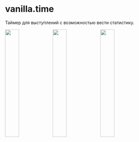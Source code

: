 # vanilla.time

Таймер для выступлений с возможностью вести статистику.

<img src="https://user-images.githubusercontent.com/16573297/61965664-63e18980-afd9-11e9-95cc-74f1df8599c8.jpg" width="30%">
<img src="https://user-images.githubusercontent.com/16573297/61965660-617f2f80-afd9-11e9-84c7-f2e32629e1d0.jpg" width="30%">
<img src="https://user-images.githubusercontent.com/16573297/61965657-5e843f00-afd9-11e9-9e87-9d1ca544af3e.jpg" width="30%">
